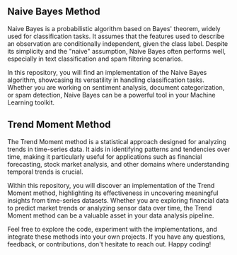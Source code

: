 ## Naive Bayes Method

Naive Bayes is a probabilistic algorithm based on Bayes' theorem, widely used for classification tasks. It assumes that the features used to describe an observation are conditionally independent, given the class label. Despite its simplicity and the "naive" assumption, Naive Bayes often performs well, especially in text classification and spam filtering scenarios.

In this repository, you will find an implementation of the Naive Bayes algorithm, showcasing its versatility in handling classification tasks. Whether you are working on sentiment analysis, document categorization, or spam detection, Naive Bayes can be a powerful tool in your Machine Learning toolkit.

## Trend Moment Method

The Trend Moment method is a statistical approach designed for analyzing trends in time-series data. It aids in identifying patterns and tendencies over time, making it particularly useful for applications such as financial forecasting, stock market analysis, and other domains where understanding temporal trends is crucial.

Within this repository, you will discover an implementation of the Trend Moment method, highlighting its effectiveness in uncovering meaningful insights from time-series datasets. Whether you are exploring financial data to predict market trends or analyzing sensor data over time, the Trend Moment method can be a valuable asset in your data analysis pipeline.

Feel free to explore the code, experiment with the implementations, and integrate these methods into your own projects. If you have any questions, feedback, or contributions, don't hesitate to reach out. Happy coding!
